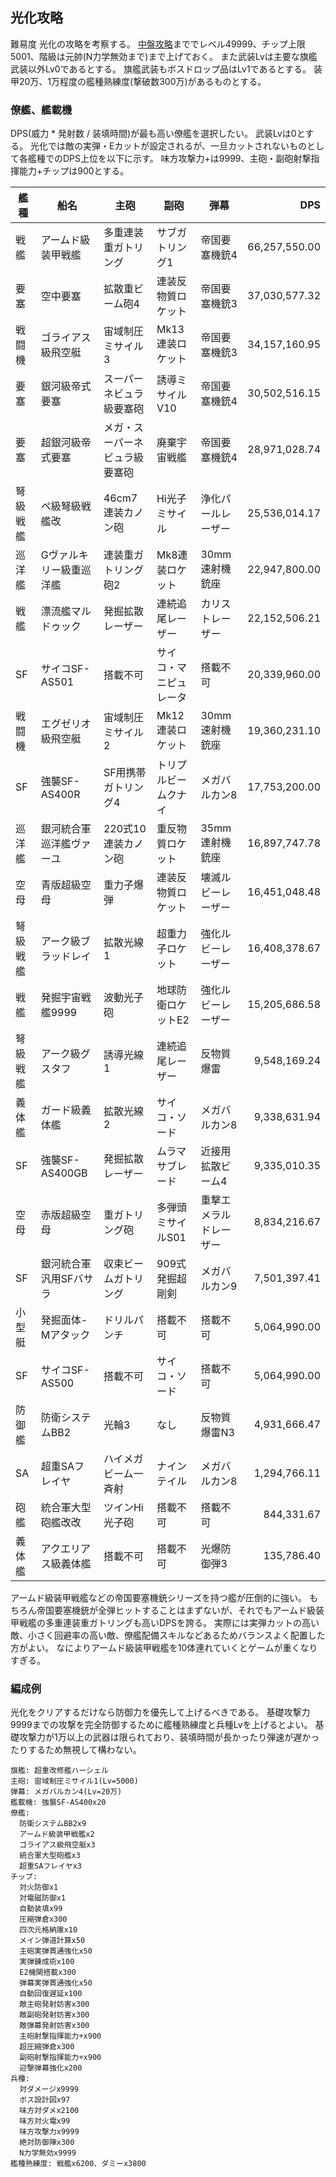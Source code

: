 ## 光化攻略

難易度 光化の攻略を考察する。
[中盤攻略](中盤攻略.md)まででレベル49999、チップ上限5001、階級は元帥(N力学無効まで)まで上げておく。
また武装Lvは主要な旗艦武装以外Lv0であるとする。
旗艦武装もボスドロップ品はLv1であるとする。
装甲20万、1万程度の艦種熟練度(撃破数300万)があるものとする。

### 僚艦、艦載機

DPS(威力 * 発射数 / 装填時間)が最も高い僚艦を選択したい。
武装Lvは0とする。
光化では敵の実弾・Eカットが設定されるが、一旦カットされないものとして各艦種でのDPS上位を以下に示す。
味方攻撃力+は9999、主砲・副砲射撃指揮能力+チップは900とする。

| 艦種     | 船名                     | 主砲                           | 副砲                   | 弾幕                   |           DPS |
|----------|--------------------------|--------------------------------|------------------------|------------------------|--------------:|
| 戦艦     | アームド級装甲戦艦       | 多重連装重ガトリング           | サブガトリング1        | 帝国要塞機銃4          | 66,257,550.00 |
| 要塞     | 空中要塞                 | 拡散重ビーム砲4                | 連装反物質ロケット     | 帝国要塞機銃3          | 37,030,577.32 |
| 戦闘機   | ゴライアス級飛空艇       | 宙域制圧ミサイル3              | Mk13連装ロケット       | 帝国要塞機銃3          | 34,157,160.95 |
| 要塞     | 銀河級帝式要塞           | スーパーネビュラ級要塞砲       | 誘導ミサイルV10        | 帝国要塞機銃4          | 30,502,516.15 |
| 要塞     | 超銀河級帝式要塞         | メガ・スーパーネビュラ級要塞砲 | 廃棄宇宙戦艦           | 帝国要塞機銃4          | 28,971,028.74 |
| 弩級戦艦 | ペ級弩級戦艦改           | 46cm7連装カノン砲              | Hi光子ミサイル         | 浄化パールレーザー     | 25,536,014.17 |
| 巡洋艦   | Gヴァルキリー級重巡洋艦  | 連装重ガトリング砲2            | Mk8連装ロケット        | 30mm速射機銃座         | 22,947,800.00 |
| 戦艦     | 漂流艦マルドゥック       | 発掘拡散レーザー               | 連続追尾レーザー       | カリストレーザー       | 22,152,506.21 |
| SF       | サイコSF-AS501           | 搭載不可                       | サイコ・マニピュレータ | 搭載不可               | 20,339,960.00 |
| 戦闘機   | エグゼリオ級飛空艇       | 宙域制圧ミサイル2              | Mk12連装ロケット       | 30mm速射機銃座         | 19,360,231.10 |
| SF       | 強襲SF-AS400R            | SF用携帯ガトリング4            | トリプルビームクナイ   | メガバルカン8          | 17,753,200.00 |
| 巡洋艦   | 銀河統合軍巡洋艦ヴァーユ | 220式10連装カノン砲            | 重反物質ロケット       | 35mm連射機銃座         | 16,897,747.78 |
| 空母     | 青版超級空母             | 重力子爆弾                     | 連装反物質ロケット     | 壊滅ルビーレーザー     | 16,451,048.48 |
| 弩級戦艦 | アーク級ブラッドレイ     | 拡散光線1                      | 超重力子ロケット       | 強化ルビーレーザー     | 16,408,378.67 |
| 戦艦     | 発掘宇宙戦艦9999         | 波動光子砲                     | 地球防衛ロケットE2     | 強化ルビーレーザー     | 15,205,686.58 |
| 弩級戦艦 | アーク級グスタフ         | 誘導光線1                      | 連続追尾レーザー       | 反物質爆雷             |  9,548,169.24 |
| 義体艦   | ガード級義体艦           | 拡散光線2                      | サイコ・ソード         | メガバルカン8          |  9,338,631.94 |
| SF       | 強襲SF-AS400GB           | 発掘拡散レーザー               | ムラマサブレード       | 近接用拡散ビーム4      |  9,335,010.35 |
| 空母     | 赤版超級空母             | 重ガトリング砲                 | 多弾頭ミサイルS01      | 重撃エメラルドレーザー |  8,834,216.67 |
| SF       | 銀河統合軍汎用SFバサラ   | 収束ビームガトリング           | 909式発掘超剛剣        | メガバルカン9          |  7,501,397.41 |
| 小型艇   | 発掘面体-Mアタック       | ドリルパンチ                   | 搭載不可               | 搭載不可               |  5,064,990.00 |
| SF       | サイコSF-AS500           | 搭載不可                       | サイコ・ソード         | 搭載不可               |  5,064,990.00 |
| 防御艦   | 防衛システムBB2          | 光輪3                          | なし                   | 反物質爆雷N3           |  4,931,666.47 |
| SA       | 超重SAフレイヤ           | ハイメガビーム一斉射           | ナインテイル           | メガバルカン8          |  1,294,766.11 |
| 砲艦     | 統合軍大型砲艦改改       | ツインHi光子砲                 | 搭載不可               | 搭載不可               |    844,331.67 |
| 義体艦   | アクエリアス級義体艦     | 搭載不可                       | 搭載不可               | 光爆防御弾3            |    135,786.40 |

アームド級装甲戦艦などの帝国要塞機銃シリーズを持つ艦が圧倒的に強い。
もちろん帝国要塞機銃が全弾ヒットすることはまずないが、それでもアームド級装甲戦艦の多重連装重ガトリングも高いDPSを誇る。
実際には実弾カットの高い敵、小さく回避率の高い敵、僚艦配備スキルなどあるためバランスよく配置した方がよい。
なによりアームド級装甲戦艦を10体連れていくとゲームが重くなりすぎる。


### 編成例

光化をクリアするだけなら防御力を優先して上げるべきである。
基礎攻撃力9999までの攻撃を完全防御するために艦種熟練度と兵種Lvを上げるとよい。
基礎攻撃力が1万以上の武器は限られており、装填時間が長かったり弾速が遅かったりするため無視して構わない。

```
旗艦: 超重改修艦ハーシェル
主砲: 宙域制圧ミサイル1(Lv=5000)
弾幕: メガバルカン4(Lv=20万)
艦載機: 強襲SF-AS400x20
僚艦:
  防衛システムBB2x9
  アームド級装甲戦艦x2
  ゴライアス級飛空艇x3
  統合軍大型砲艦x3
  超重SAフレイヤx3
チップ:
  対火防御x1
  対電磁防御x1
  自動装填x99
  圧縮弾倉x300
  四次元格納庫x10
  メイン弾道計算x50
  主砲実弾貫通強化x50
  実弾錬成術x100
  E2機関搭載x300
  弾幕実弾貫通強化x50
  自動回復遅延x100
  敵主砲発射妨害x300
  敵副砲発射妨害x300
  敵弾幕発射妨害x300
  主砲射撃指揮能力+x900
  超圧縮弾倉x300
  副砲射撃指揮能力+x900
  迎撃弾幕強化x200
兵種:
  対ダメージx9999
  ボス設計図x97
  味方対ダメx2100
  味方対火電x99
  味方攻撃力x9999
  絶対防御陣x300
  N力学無効x9999
艦種熟練度: 戦艦x6200、ダミーx3800
```
